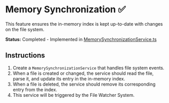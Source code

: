 # Memory Synchronization ✅

This feature ensures the in-memory index is kept up-to-date with changes on the file system.

**Status:** Completed - Implemented in [MemorySynchronizationService.ts](../../../src/core/MemorySynchronizationService.ts)

## Instructions

1.  Create a `MemorySynchronizationService` that handles file system events.
2.  When a file is created or changed, the service should read the file, parse it, and update its entry in the in-memory index.
3.  When a file is deleted, the service should remove its corresponding entry from the index.
4.  This service will be triggered by the File Watcher System.
